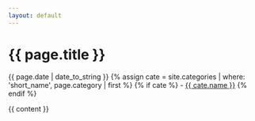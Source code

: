 ```yaml
---
layout: default
---
```

<!-- post是一个保留文件名称。post用来管理_posts的默认使用模板 -->

<h1>{{ page.title }}</h1>
<!-- 访问当前页面的title并显示以1级标题 -->
<!-- 以p来引导正文内容 -->
<p>
  <!-- p标签是paragraph -->
  {{ page.date | date_to_string }}
  <!-- 显示page的时间到屏幕上，并且把date转换成为string，其中post每个文件的date实际上依赖于文件名 -->
  <!-- 即文件名具有固定格式 YYYY-MM-DD-Title.md ，之后日期会自动从文件名中抓取作为page.date -->
  {% assign cate = site.categories | where: 'short_name', page.category | first %}
  <!-- assign实际上是用来匹配： -->
  <!-- 取site.categories里所有的文件，按照其中short_name总结成句柄，之后只留下和当前页面 -->
  <!-- page.category数据成员相同的 -->
  {% if cate %}
    <!-- 如果确实还有东西留下，即使用assign确实给cate变量赋值到了东西 -->
    - <a href="{{ cate.url }}">{{ cate.name }}</a>
  {% endif %}
</p>

{{ content }}